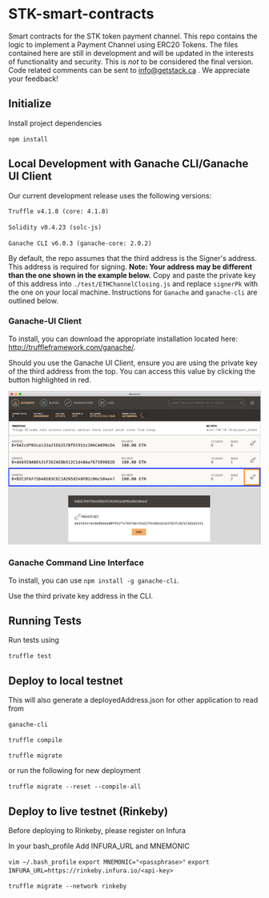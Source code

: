 # STK-smart-contracts
Smart contracts for the STK token payment channel. This repo contains the logic to implement a Payment Channel using ERC20 Tokens. The files contained here are still in development and will be updated in the interests of functionality and security. This is *not* to be considered the final version. Code related comments can be sent to info@getstack.ca . We appreciate your feedback!

## Initialize

Install project dependencies

`npm install`   

## Local Development with Ganache CLI/Ganache UI Client

Our current development release uses the following versions: 
```
Truffle v4.1.8 (core: 4.1.8)

Solidity v0.4.23 (solc-js) 

Ganache CLI v6.0.3 (ganache-core: 2.0.2)
```

By default, the repo assumes that the third address is the Signer's address. This address is required for signing. **Note: Your address may be different than the one shown in the example below.** Copy and paste the private key of this address into `./test/ETHChannelClosing.js` and replace `signerPk` with the one on your local machine. Instructions for `Ganache` and `ganache-cli` are outlined below. 

### Ganache-UI Client  

To install, you can download the appropriate installation located here: http://truffleframework.com/ganache/. 

Should you use the Ganache UI Client, ensure you are using the private key of the third address from the top. You can access this value by clicking the button highlighted in red. 

![Ganache](./images/ganache.png)

### Ganache Command Line Interface 

To install, you can use `npm install -g ganache-cli`. 

Use the third private key address in the CLI. 

## Running Tests

Run tests using

`truffle test`

## Deploy to local testnet

This will also generate a deployedAddress.json for other application to read from

`ganache-cli`

`truffle compile`

`truffle migrate`

or run the following for new deployment

`truffle migrate --reset --compile-all`

## Deploy to live testnet (Rinkeby)

Before deploying to Rinkeby, please register on Infura

In your bash_profile Add INFURA_URL and MNEMONIC

`vim ~/.bash_profile`
`export MNEMONIC="<passphrase>"`
`export INFURA_URL=https://rinkeby.infura.io/<api-key>`

`truffle migrate --network rinkeby`
